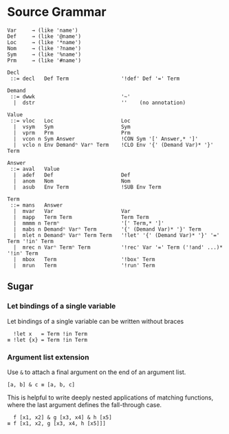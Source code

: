 
# Source Grammar

```
Var     → (like 'name')
Def     → (like '@name')
Loc     → (like '*name')
Nom     → (like '?name')
Sym     → (like '%name')
Prm     → (like '#name')

Decl
 ::= decl   Def Term                 '!def' Def '=' Term

Demand
 ::= dwwk                            '~'
  |  dstr                            ''    (no annotation)

Value
 ::= vloc   Loc                      Loc
  |  vsym   Sym                      Sym
  |  vprm   Prm                      Prm
  |  vcon n Sym Answer               !CON Sym '[' Answer,* ']'
  |  vclo n Env Demandⁿ Varⁿ Term    !CLO Env '{' (Demand Var)* '}' Term

Answer
 ::= aval   Value
  |  adef   Def                      Def
  |  anom   Nom                      Nom
  |  asub   Env Term                 !SUB Env Term

Term
 ::= mans   Answer
  |  mvar   Var                      Var
  |  mapp   Term Term                Term Term
  |  mmmm n Termⁿ                    '[' Term,* ']'
  |  mabs n Demandⁿ Varⁿ Term        '{' (Demand Var)* '}' Term
  |  mlet n Demandⁿ Varⁿ Term Term   '!let' '{' (Demand Var)* '}' '=' Term '!in' Term
  |  mrec n Varⁿ Termⁿ Term          '!rec' Var '=' Term ('!and' ...)* '!in' Term
  |  mbox   Term                     '!box' Term
  |  mrun   Term                     '!run' Term
```

## Sugar

### Let bindings of a single variable
Let bindings of a single variable can be written without braces
```
  !let x   = Term !in Term
≡ !let {x} = Term !in Term
```

### Argument list extension
Use `&` to attach a final argument on the end of an argument list.
```
[a, b] & c ≡ [a, b, c]
```

This is helpful to write deeply nested applications of matching functions,
where the last argument defines the fall-through case.
```
  f [x1, x2] & g [x3, x4] & h [x5]
≡ f [x1, x2, g [x3, x4, h [x5]]]
```


